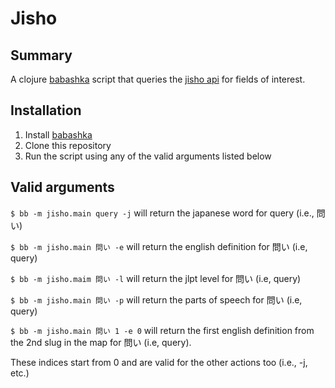 # Jisho
## Summary
A clojure [babashka](https://github.com/babashka/babashka#readme) script that queries the [jisho api](https://jisho.org/api/v1/search/words?keyword=%E8%A1%A8) for fields of interest.
 
## Installation
1. Install [babashka](https://github.com/babashka/babashka#installation)
2. Clone this repository
3. Run the script using any of the valid arguments listed below

## Valid arguments
`$ bb -m jisho.main query -j` will return the japanese word for query (i.e., 問い)

`$ bb -m jisho.main 問い -e` will return the english definition for 問い (i.e, query)

`$ bb -m jisho.maim 問い -l` will return the jlpt level for 問い (i.e, query)

`$ bb -m jisho.main 問い -p` will return the parts of speech for 問い (i.e, query)

`$ bb -m jisho.main 問い 1 -e 0` will return the first english definition from the 2nd slug in the map for 問い (i.e, query). 

These indices start from 0 and are valid for the other actions too (i.e., -j, etc.)

